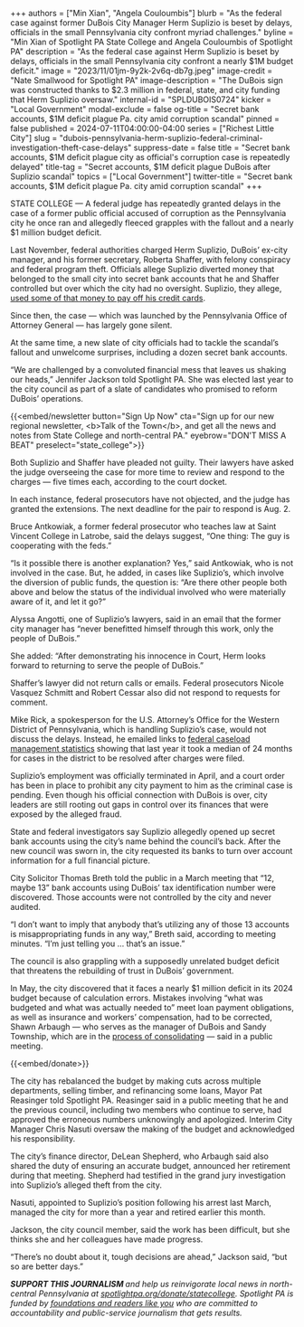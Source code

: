 +++
authors = ["Min Xian", "Angela Couloumbis"]
blurb = "As the federal case against former DuBois City Manager Herm Suplizio is beset by delays, officials in the small Pennsylvania city confront myriad challenges."
byline = "Min Xian of Spotlight PA State College and Angela Couloumbis of Spotlight PA"
description = "As the federal case against Herm Suplizio is beset by delays, officials in the small Pennsylvania city confront a nearly $1M budget deficit."
image = "2023/11/01jm-9y2k-2v6q-db7g.jpeg"
image-credit = "Nate Smallwood for Spotlight PA"
image-description = "The DuBois sign was constructed thanks to $2.3 million in federal, state, and city funding that Herm Suplizio oversaw."
internal-id = "SPLDUBOIS0724"
kicker = "Local Government"
modal-exclude = false
og-title = "Secret bank accounts, $1M deficit plague Pa. city amid corruption scandal"
pinned = false
published = 2024-07-11T04:00:00-04:00
series = ["Richest Little City"]
slug = "dubois-pennsylvania-herm-suplizio-federal-criminal-investigation-theft-case-delays"
suppress-date = false
title = "Secret bank accounts, $1M deficit plague city as official's corruption case is repeatedly delayed"
title-tag = "Secret accounts, $1M deficit plague DuBois after Suplizio scandal"
topics = ["Local Government"]
twitter-title = "Secret bank accounts, $1M deficit plague Pa. city amid corruption scandal"
+++

STATE COLLEGE — A federal judge has repeatedly granted delays in the case of a former public official accused of corruption as the Pennsylvania city he once ran and allegedly fleeced grapples with the fallout and a nearly $1 million budget deficit.

Last November, federal authorities charged Herm Suplizio, DuBois’ ex-city manager, and his former secretary, Roberta Shaffer, with felony conspiracy and federal program theft. Officials allege Suplizio diverted money that belonged to the small city into secret bank accounts that he and Shaffer controlled but over which the city had no oversight. Suplizio, they allege, <a href="https://www.spotlightpa.org/series/richest-little-city/">used some of that money to pay off his credit cards</a>.<strong></strong>

Since then, the case — which was launched by the Pennsylvania Office of Attorney General — has largely gone silent.

At the same time, a new slate of city officials had to tackle the scandal’s fallout and unwelcome surprises, including a dozen secret bank accounts.

“We are challenged by a convoluted financial mess that leaves us shaking our heads,” Jennifer Jackson told Spotlight PA. She was elected last year to the city council as part of a slate of candidates who promised to reform DuBois’ operations.

{{<embed/newsletter button="Sign Up Now" cta="Sign up for our new regional newsletter, &lt;b&gt;Talk of the Town&lt;/b&gt;, and get all the news and notes from State College and north-central PA." eyebrow="DON&#39;T MISS A BEAT" preselect="state_college">}}

Both Suplizio and Shaffer have pleaded not guilty. Their lawyers have asked the judge overseeing the case for more time to review and respond to the charges — five times each, according to the court docket.

In each instance, federal prosecutors have not objected, and the judge has granted the extensions. The next deadline for the pair to respond is Aug. 2.

Bruce Antkowiak, a former federal prosecutor who teaches law at Saint Vincent College in Latrobe, said the delays suggest, “One thing: The guy is cooperating with the feds.”

“Is it possible there is another explanation? Yes,” said Antkowiak, who is not involved in the case. But, he added, in cases like Suplizio’s, which involve the diversion of public funds, the question is: “Are there other people both above and below the status of the individual involved who were materially aware of it, and let it go?”

Alyssa Angotti, one of Suplizio’s lawyers, said in an email that the former city manager has “never benefitted himself through this work, only the people of DuBois.”

She added: “After demonstrating his innocence in Court, Herm looks forward to returning to serve the people of DuBois.”

Shaffer’s lawyer did not return calls or emails. Federal prosecutors Nicole Vasquez Schmitt and Robert Cessar also did not respond to requests for comment.

Mike Rick, a spokesperson for the U.S. Attorney’s Office for the Western District of Pennsylvania, which is handling Suplizio’s case, would not discuss the delays. Instead, he emailed links to <a href="https://www.uscourts.gov/sites/default/files/fcms_na_distprofile1231.2023_0.pdf">federal caseload management statistics</a> showing that last year it took a median of 24 months for cases in the district to be resolved after charges were filed.

Suplizio’s employment was officially terminated in April, and a court order has been in place to prohibit any city payment to him as the criminal case is pending. Even though his official connection with DuBois is over, city leaders are still rooting out gaps in control over its finances that were exposed by the alleged fraud.

State and federal investigators say Suplizio allegedly opened up secret bank accounts using the city’s name behind the council’s back. After the new council was sworn in, the city requested its banks to turn over account information for a full financial picture.

City Solicitor Thomas Breth told the public in a March meeting that “12, maybe 13” bank accounts using DuBois’ tax identification number were discovered. Those accounts were not controlled by the city and never audited.

“I don’t want to imply that anybody that’s utilizing any of those 13 accounts is misappropriating funds in any way,” Breth said, according to meeting minutes. “I’m just telling you … that’s an issue.”

The council is also grappling with a supposedly unrelated budget deficit that threatens the rebuilding of trust in DuBois’ government.

In May, the city discovered that it faces a nearly $1 million deficit in its 2024 budget because of calculation errors. Mistakes involving “what was budgeted and what was actually needed to” meet loan payment obligations, as well as insurance and workers’ compensation, had to be corrected, Shawn Arbaugh — who serves as the manager of DuBois and Sandy Township, which are in the <a href="https://www.spotlightpa.org/statecollege/2024/05/pennsylvania-local-governments-dubois-sandy-township-clearfield-county-consolidation-merger-suplizio/">process of consolidating</a> — said in a public meeting.

{{<embed/donate>}}

The city has rebalanced the budget by making cuts across multiple departments, selling timber, and refinancing some loans, Mayor Pat Reasinger told Spotlight PA. Reasinger said in a public meeting that he and the previous council, including two members who continue to serve, had approved the erroneous numbers unknowingly and apologized. Interim City Manager Chris Nasuti oversaw the making of the budget and acknowledged his responsibility.

The city’s finance director, DeLean Shepherd, who Arbaugh said also shared the duty of ensuring an accurate budget, announced her retirement during that meeting. Shepherd had testified in the grand jury investigation into Suplizio’s alleged theft from the city.

Nasuti, appointed to Suplizio’s position following his arrest last March, managed the city for more than a year and retired earlier this month.

Jackson, the city council member, said the work has been difficult, but she thinks she and her colleagues have made progress.

“There’s no doubt about it, tough decisions are ahead,” Jackson said, “but so are better days.”

<strong><em>SUPPORT THIS JOURNALISM </em></strong><em>and help us reinvigorate local news in north-central Pennsylvania at </em><a href="http://spotlightpa.org/donate/statecollege"><em>spotlightpa.org/donate/statecollege</em></a><em>. Spotlight PA is funded by </em><a href="https://www.spotlightpa.org/support"><em>foundations and readers like you</em></a><em> who are committed to accountability and public-service journalism that gets results.</em>

